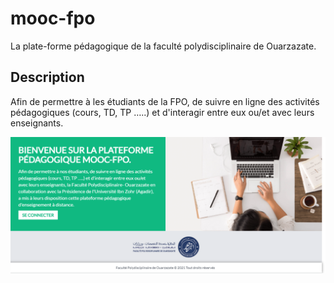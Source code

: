 # mooc-fpo
La plate-forme pédagogique de la faculté polydisciplinaire de Ouarzazate.

## Description
Afin de permettre à les étudiants de la FPO, de suivre en ligne des activités pédagogiques (cours, TD, TP …..) et d'interagir entre eux ou/et avec leurs enseignants.

![Image of Yaktocat](Github_Images/homepage.png)
